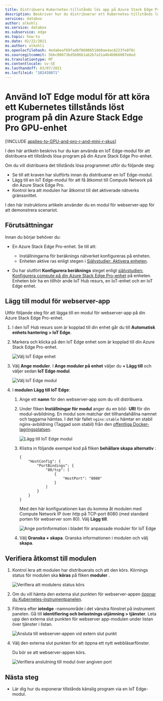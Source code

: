 ```yaml
---
title: Distribuera Kubernetes-tillstånds lös app på Azure Stack Edge Pro GPU via modulen IoT Edge | Microsoft Docs
description: Beskriver hur du distribuerar ett Kubernetes-tillstånds löst program på din Azure Stack Edge Pro GPU-enhet med hjälp av en IoT Edge modul som nås via en extern IP-adress.
services: databox
author: alkohli
ms.service: databox
ms.subservice: edge
ms.topic: how-to
ms.date: 02/22/2021
ms.author: alkohli
ms.openlocfilehash: 4eda6eaf69fad6f8600651660ae4ac6223fe8f8c
ms.sourcegitcommit: 5bbc00673bd5b86b1ab2b7a31a4b4b066087e8ed
ms.translationtype: MT
ms.contentlocale: sv-SE
ms.lasthandoff: 03/07/2021
ms.locfileid: "102438071"
---
```

# <a name="use-iot-edge-module-to-run-a-kubernetes-stateless-application-on-your-azure-stack-edge-pro-gpu-device"></a>Använd IoT Edge modul för att köra ett Kubernetes tillstånds löst program på din Azure Stack Edge Pro GPU-enhet

[!INCLUDE [applies-to-GPU-and-pro-r-and-mini-r-skus](../../includes/azure-stack-edge-applies-to-gpu-pro-r-mini-r-sku.md)]

I den här artikeln beskrivs hur du kan använda en IoT Edge-modul för att distribuera ett tillstånds lösa program på din Azure Stack Edge Pro-enhet.

Om du vill distribuera det tillstånds lösa programmet utför du följande steg:

- Se till att kraven har slutförts innan du distribuerar en IoT Edge-modul.
- Lägg till en IoT Edge-modul för att få åtkomst till Compute Network på din Azure Stack Edge Pro.
- Kontrol lera att modulen har åtkomst till det aktiverade nätverks gränssnittet.

I den här instruktions artikeln använder du en modul för webserver-app för att demonstrera scenariot.

## <a name="prerequisites"></a>Förutsättningar

Innan du börjar behöver du:

- En Azure Stack Edge Pro-enhet. Se till att:

    - Inställningarna för beräknings nätverket konfigureras på enheten.
    - Enheten aktive ras enligt stegen i [Självstudier: Aktivera enheten](azure-stack-edge-gpu-deploy-activate.md).
- Du har slutfört **Konfigurera beräknings** steget enligt [självstudien: Konfigurera compute på din Azure Stack Edge Pro-enhet](azure-stack-edge-gpu-deploy-configure-compute.md) på enheten. Enheten bör ha en tillhör ande IoT Hub resurs, en IoT-enhet och en IoT Edge enhet.


## <a name="add-webserver-app-module"></a>Lägg till modul för webserver-app

Utför följande steg för att lägga till en modul för webserver-app på din Azure Stack Edge Pro-enhet.

1. I den IoT Hub resurs som är kopplad till din enhet går du till **Automatisk enhets hantering > IoT Edge**.
1. Markera och klicka på den IoT Edge enhet som är kopplad till din Azure Stack Edge Pro-enhet. 

    ![Välj IoT Edge enhet](media/azure-stack-edge-gpu-deploy-stateless-application-iot-edge-module/select-iot-edge-device-1.png)  

1. Välj **Ange moduler**. I **Ange moduler på enhet** väljer du **+ Lägg till** och väljer sedan **IoT Edge modul**.

    ![Välj IoT Edge modul](media/azure-stack-edge-gpu-deploy-stateless-application-iot-edge-module/select-iot-edge-module-1.png)

1. I **modulen Lägg till IoT Edge**:

    1. Ange ett **namn** för den webserver-app som du vill distribuera.
    2. Under fliken **Inställningar för modul** anger du en bild- **URI** för din modul-avbildning. En modul som matchar det tillhandahållna namnet och taggarna hämtas. I det här fallet `nginx:stable` hämtar en stabil nginx-avbildning (Taggad som stabil) från den [offentliga Docker-lagringsplatsen](https://hub.docker.com/_/nginx/).

        ![Lägg till IoT Edge modul](media/azure-stack-edge-gpu-deploy-stateless-application-iot-edge-module/set-module-settings-1.png)    

    3. Klistra in följande exempel kod på fliken **behållare skapa alternativ** :  

        ```
        {
            "HostConfig": {
                "PortBindings": {
                    "80/tcp": [
                        {
                            "HostPort": "8080"
                        }
                    ]
                }
            }
        }
        ```

        Med den här konfigurationen kan du komma åt modulen med Compute Network IP över *http* på TCP-port 8080 (med standard porten för webserver som 80). Välj **Lägg till**.

        ![Ange portinformation i bladet för anpassade moduler för IoT Edge](media/azure-stack-edge-gpu-deploy-stateless-application-iot-edge-module/verify-module-status-1.png)

    4. Välj **Granska + skapa**. Granska informationen i modulen och välj **skapa**.

## <a name="verify-module-access"></a>Verifiera åtkomst till modulen

1. Kontrol lera att modulen har distribuerats och att den körs. Körnings status för modulen ska **köras** på fliken **moduler** .  

    ![Verifiera att modulens status körs](media/azure-stack-edge-gpu-deploy-stateless-application-iot-edge-module/verify-module-status-1.png)

1. Om du vill hämta den externa slut punkten för webserver-appen [öppnar du Kubernetes-instrumentpanelen](azure-stack-edge-gpu-monitor-kubernetes-dashboard.md#access-dashboard). 
1. Filtrera efter **iotedge** -namnområde i det vänstra fönstret på instrument panelen. Gå till **identifiering och belastnings utjämning > tjänster**. Leta upp den externa slut punkten för webserver app-modulen under listan över tjänster i listan. 

    ![Ansluta till webserver-appen vid extern slut punkt](media/azure-stack-edge-gpu-deploy-stateless-application-iot-edge-module/connect-external-endpoint-1.png)

1. Välj den externa slut punkten för att öppna ett nytt webbläsarfönster.

    Du bör se att webserver-appen körs.

    ![Verifiera anslutning till modul över angiven port](media/azure-stack-edge-gpu-deploy-stateless-application-iot-edge-module/verify-webserver-app-1.png)

## <a name="next-steps"></a>Nästa steg

- Lär dig hur du exponerar tillstånds känslig program via en IoT Edge-modul<!--insert link-->.
